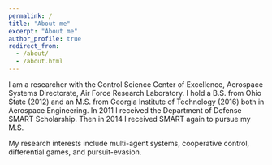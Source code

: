 ```yaml
---
permalink: /
title: "About me"
excerpt: "About me"
author_profile: true
redirect_from: 
  - /about/
  - /about.html
---
```


I am a researcher with the Control Science Center of Excellence, Aerospace Systems Directorate, Air Force Research Laboratory.
I hold a B.S. from Ohio State (2012) and an M.S. from Georgia Institute of Technology (2016) both in Aerospace Engineering. 
In 2011 I received the Department of Defense SMART Scholarship.
Then in 2014 I received SMART again to pursue my M.S.


My research interests include multi-agent systems, cooperative control, differential games, and pursuit-evasion.
